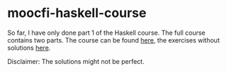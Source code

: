 # moocfi-haskell-course
So far, I have only done part 1 of the Haskell course. The full course contains two parts. The course can be found [here](https://haskell.mooc.fi/), the exercises without solutions [here](https://github.com/moocfi/haskell-mooc).

Disclaimer: The solutions might not be perfect.
